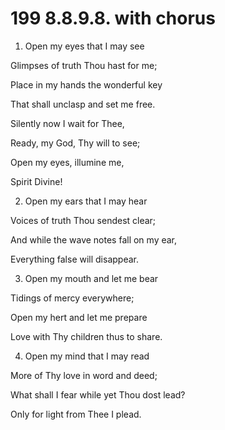 # 199 8.8.9.8. with chorus

1.  Open my eyes that I may see

Glimpses of truth Thou hast for me;

Place in my hands the wonderful key

That shall unclasp and set me free.

Silently now I wait for Thee,

Ready, my God, Thy will to see;

Open my eyes, illumine me,

Spirit Divine!

2.  Open my ears that I may hear

Voices of truth Thou sendest clear;

And while the wave notes fall on my ear,

Everything false will disappear.

3.  Open my mouth and let me bear

Tidings of mercy everywhere;

Open my hert and let me prepare

Love with Thy children thus to share.

4.  Open my mind that I may read

More of Thy love in word and deed;

What shall I fear while yet Thou dost lead?

Only for light from Thee I plead.

